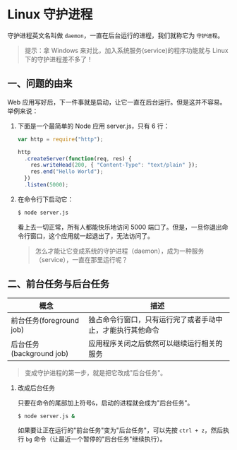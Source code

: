# Linux 守护进程

守护进程英文名叫做 `daemon`，一直在后台运行的进程，我们就称它为 `守护进程`。

> 提示：拿 Windows 来对比，加入系统服务(service)的程序功能就与 Linux 下的守护进程差不多了！

## 一、问题的由来

Web 应用写好后，下一件事就是启动，让它一直在后台运行。但是这并不容易。举例来说：

1. 下面是一个最简单的 Node 应用 server.js，只有 6 行：

   ```js
   var http = require("http");

   http
     .createServer(function(req, res) {
       res.writeHead(200, { "Content-Type": "text/plain" });
       res.end("Hello World");
     })
     .listen(5000);
   ```

2. 在命令行下启动它：

   ```sh
   $ node server.js
   ```

   看上去一切正常，所有人都能快乐地访问 5000 端口了。但是，一旦你退出命令行窗口，这个应用就一起退出了，无法访问了。

   > 怎么才能让它变成系统的守护进程（daemon），成为一种服务（service），一直在那里运行呢？

## 二、前台任务与后台任务

| 概念                     | 描述                                                       |
| ------------------------ | ---------------------------------------------------------- |
| 前台任务(foreground job) | 独占命令行窗口，只有运行完了或者手动中止，才能执行其他命令 |
| 后台任务(background job) | 应用程序关闭之后依然可以继续运行相关的服务                 |

> 变成守护进程的第一步，就是把它改成"后台任务"。

1. 改成后台任务

   只要在命令的尾部加上符号`&`，启动的进程就会成为"后台任务"。

   ```sh
   $ node server.js &
   ```

   如果要让正在运行的"前台任务"变为"后台任务"，可以先按 `ctrl + z`，然后执行 `bg` 命令（让最近一个暂停的"后台任务"继续执行）。
